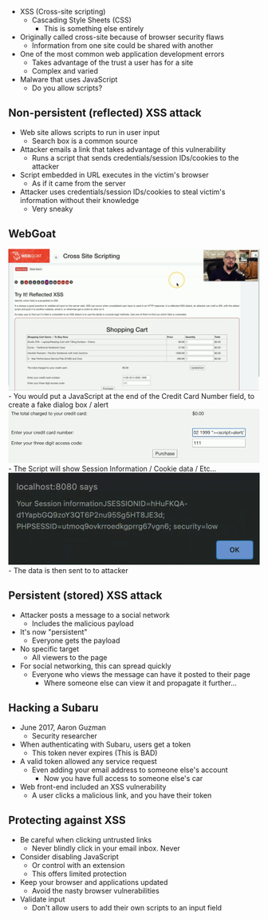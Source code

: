 - XSS (Cross-site scripting)
	- Cascading Style Sheets (CSS)
		- This is something else entirely
- Originally called cross-site because of browser security flaws
	- Information from one site could be shared with another
- One of the most common web application development errors
	- Takes advantage of the trust a user has for a site
	- Complex and varied
- Malware that uses JavaScript
	- Do you allow scripts?

## Non-persistent (reflected) XSS attack
- Web site allows scripts to run in user input
	- Search box is a common source
- Attacker emails a link that takes advantage of this vulnerability
	- Runs a script that sends credentials/session IDs/cookies to the attacker
- Script embedded in URL executes in the victim's browser
	- As if it came from the server
- Attacker uses credentials/session IDs/cookies to steal victim's information without their knowledge
	- Very sneaky

## WebGoat
![](Images/Pasted%20image%2020231202025243.png)- You would put a JavaScript at the end of the Credit Card Number field, to create a fake dialog box / alert
![](Images/Pasted%20image%2020231202025350.png)	- The Script will show Session Information / Cookie data / Etc...
![](Images/Pasted%20image%2020231202025452.png)- The data is then sent to to attacker

## Persistent (stored) XSS attack
- Attacker posts a message to a social network
	- Includes the malicious payload
- It's now "persistent"
	- Everyone gets the payload
- No specific target
	- All viewers to the page
- For social networking, this can spread quickly
	- Everyone who views the message can have it posted to their page
		- Where someone else can view it and propagate it further...

## Hacking a Subaru
- June 2017, Aaron Guzman
	- Security researcher
- When authenticating with Subaru, users get a token
	- This token never expires (This is BAD)
- A valid token allowed any service request
	- Even adding your email address to someone else's account
		- Now you have full access to someone else's car
- Web front-end included an XSS vulnerability
	- A user clicks a malicious link, and you have their token

## Protecting against XSS
- Be careful when clicking untrusted links
	- Never blindly click in your email inbox. Never
- Consider disabling JavaScript
	- Or control with an extension
	- This offers limited protection
- Keep your browser and applications updated
	- Avoid the nasty browser vulnerabilities
- Validate input
	- Don't allow users to add their own scripts to an input field

